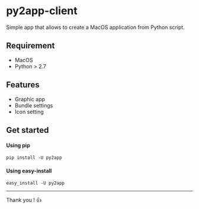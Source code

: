 # py2app-client

Simple app that allows to create a MacOS application from Python script.

## Requirement

* MacOS
* Python > 2.7

## Features

* Graphic app
* Bundle settings
* Icon setting

## Get started

#### Using pip
```
pip install -U py2app
```
#### Using easy-install
```
easy_install -U py2app
```

***

Thank you ! :thumbsup:
